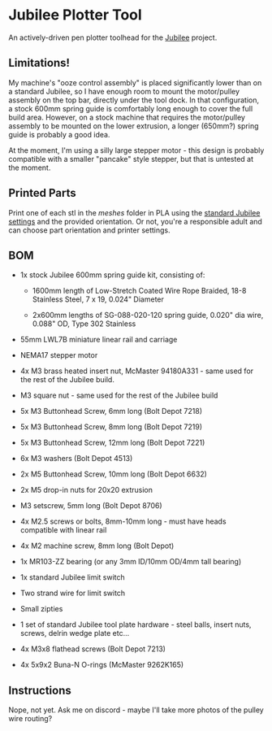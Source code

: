Jubilee Plotter Tool
======

An actively-driven pen plotter toolhead for the [Jubilee](https://jubilee3d.com/) project.


## Limitations!

My machine's "ooze control assembly" is placed significantly lower than on a standard Jubilee, so I have
enough room to mount the motor/pulley assembly on the top bar, directly under the tool dock. In that
configuration, a stock 600mm spring guide is comfortably long enough to cover the full build area. However,
on a stock machine that requires the motor/pulley assembly to be mounted on the lower extrusion, a
longer (650mm?) spring guide is probably a good idea.

At the moment, I'm using a silly large stepper motor - this design is probably compatible with
a smaller "pancake" style stepper, but that is untested at the moment.

## Printed Parts

Print one of each stl in the *meshes* folder in PLA using the [standard Jubilee settings](https://jubilee3d.com/index.php?title=3D_Printed_Parts)
and the provided orientation. Or not, you're a responsible adult and can choose part orientation and
printer settings.

## BOM

* 1x stock Jubilee 600mm spring guide kit, consisting of:

    * 1600mm length of Low-Stretch Coated Wire Rope Braided, 18-8 Stainless Steel, 7 x 19, 0.024" Diameter

    * 2x600mm lengths of SG-088-020-120 spring guide, 0.020" dia wire, 0.088" OD, Type 302 Stainless

* 55mm LWL7B miniature linear rail and carriage

* NEMA17 stepper motor

* 4x M3 brass heated insert nut, McMaster 94180A331 - same used for the rest of the Jubilee build.

* M3 square nut - same used for the rest of the Jubilee build

* 5x M3 Buttonhead Screw, 6mm long (Bolt Depot 7218)

* 5x M3 Buttonhead Screw, 8mm long (Bolt Depot 7219)

* 5x M3 Buttonhead Screw, 12mm long (Bolt Depot 7221)

* 6x M3 washers (Bolt Depot 4513)

* 2x M5 Buttonhead Screw, 10mm long (Bolt Depot 6632)

* 2x M5 drop-in nuts for 20x20 extrusion

* M3 setscrew, 5mm long (Bolt Depot 8706)

* 4x M2.5 screws or bolts, 8mm-10mm long - must have heads compatible with linear rail

* 4x M2 machine screw, 8mm long (Bolt Depot)

* 1x MR103-ZZ bearing (or any 3mm ID/10mm OD/4mm tall bearing)

* 1x standard Jubilee limit switch

* Two strand wire for limit switch

* Small zipties

* 1 set of standard Jubilee tool plate hardware - steel balls, insert nuts, screws, delrin wedge plate etc...

* 4x M3x8 flathead screws (Bolt Depot 7213)

* 4x 5x9x2 Buna-N O-rings (McMaster 9262K165)


## Instructions

Nope, not yet. Ask me on discord - maybe I'll take more photos of the pulley wire routing?